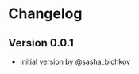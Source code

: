 # Changelog

## Version 0.0.1

* Initial version by [@sasha_bichkov](https://twitter.com/sasha_bichkov)